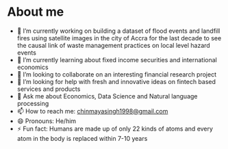 # About me

- 🔭 I’m currently working on building a dataset of flood events and landfill fires using satellite images in the city of Accra for the last decade to see the causal link of waste management practices on local level hazard events
- 🌱 I’m currently learning about fixed income securities and international economics
- 👯 I’m looking to collaborate on an interesting financial research project
- 🤔 I’m looking for help with fresh and innovative ideas on fintech based services and products
- 💬 Ask me about Economics, Data Science and Natural language processing
- 📫 How to reach me: chinmayasingh1998@gmail.com
- 😄 Pronouns: He/him
- ⚡ Fun fact: Humans are made up of only 22 kinds of atoms and every atom in the body is replaced within 7-10 years
